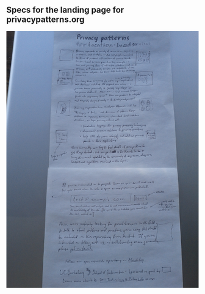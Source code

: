 ## Specs for the landing page for privacypatterns.org

![first sketch for the privacypatterns landing page by @npdoty](imgs/landing_page.jpg)